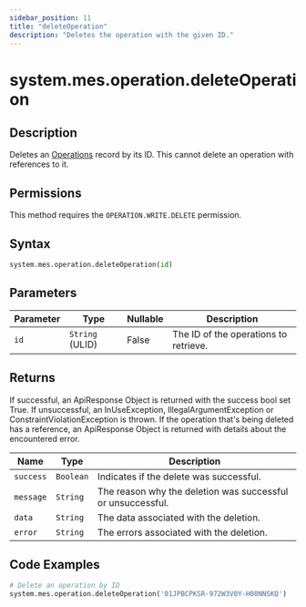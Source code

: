 ```yaml
---
sidebar_position: 11
title: "deleteOperation"
description: "Deletes the operation with the given ID."
---
```


# system.mes.operation.deleteOperation

## Description

Deletes an [Operations](../../data-model/operation-model/operation) record by its ID.
This cannot delete an operation with references to it.


## Permissions

This method requires the `OPERATION.WRITE.DELETE` permission.

## Syntax

```python
system.mes.operation.deleteOperation(id)
```

## Parameters

| Parameter | Type            | Nullable | Description                           |
|-----------|-----------------|----------|---------------------------------------|
| `id`      | `String` (ULID) | False    | The ID of the operations to retrieve. |

## Returns

If successful, an ApiResponse Object is returned with the success bool set True. If unsuccessful, an InUseException, IllegalArgumentException or ConstraintViolationException is thrown.
If the operation that's being deleted has a reference, an ApiResponse Object is returned with details about the encountered error.

| Name      | Type      | Description                                                 |
|-----------|-----------|-------------------------------------------------------------|
| `success` | `Boolean` | Indicates if the delete was successful.                     |
| `message` | `String`  | The reason why the deletion was successful or unsuccessful. |
| `data`    | `String`  | The data associated with the deletion.                      |
| `error`   | `String`  | The errors associated with the deletion.                    |

## Code Examples

```python
# Delete an operation by ID
system.mes.operation.deleteOperation('01JPBCPKSR-972W3V0Y-H00NNSKQ')
```
